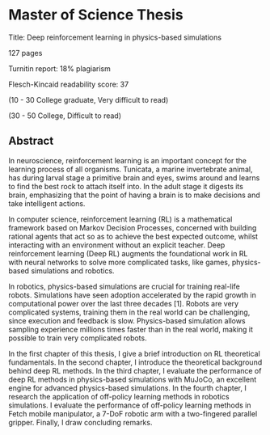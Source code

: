# Master of Science Thesis

Title: Deep reinforcement learning in physics-based simulations

127 pages

Turnitin report: 18% plagiarism

Flesch-Kincaid readability score: 37 

(10 - 30	College graduate, Very difficult to read)

(30 - 50	College,	Difficult to read)

## Abstract

In neuroscience, reinforcement learning is an important concept for the learning process of all organisms. Tunicata, a marine invertebrate animal, has during larval stage a primitive brain and eyes, swims around and learns to find the best rock to attach itself into. In the adult stage it digests its brain, emphasizing that the point of having a brain is to make decisions and take intelligent actions. 

In computer science, reinforcement learning (RL) is a mathematical framework based on Markov Decision Processes, concerned with building rational agents that act so as to achieve the best expected outcome, whilst interacting with an environment without an explicit teacher. Deep reinforcement learning (Deep RL) augments the foundational work in RL with neural networks to solve more complicated tasks, like games, physics-based simulations and robotics.

In robotics, physics-based simulations are crucial for training real-life robots. Simulations have seen adoption accelerated by the rapid growth in computational power over the last three decades [1]. Robots are very complicated systems, training them in the real world can be challenging, since execution and feedback is slow. Physics-based simulation allows sampling experience millions times faster than in the real world, making it possible to train very complicated robots.

In the first chapter of this thesis, I give a brief introduction on RL theoretical fundamentals. In the second chapter, I introduce the theoretical background behind deep RL methods. In the third chapter, I evaluate the performance of deep RL methods in physics-based simulations with MuJoCo, an excellent engine for advanced physics-based simulations. In the fourth chapter, I research the application of off-policy learning methods in robotics simulations. I evaluate the performance of off-policy learning methods in Fetch mobile manipulator, a 7-DoF robotic arm with a two-fingered parallel gripper. Finally, I draw concluding remarks. 
